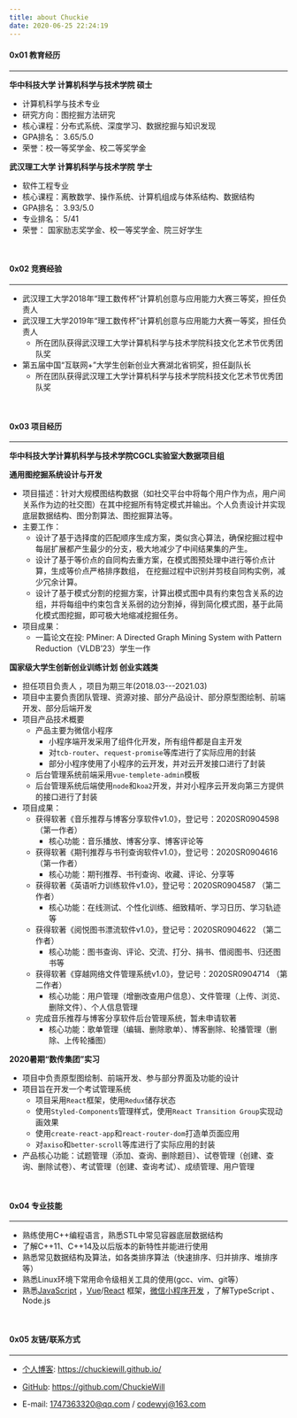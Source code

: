```yaml
---
title: about Chuckie
date: 2020-06-25 22:24:19
---
```




####  0x01 教育经历

***

**华中科技大学  计算机科学与技术学院  硕士**

* 计算机科学与技术专业
* 研究方向：图挖掘方法研究
* 核心课程：分布式系统、深度学习、数据挖掘与知识发现
* GPA排名： 3.65/5.0  
* 荣誉：校一等奖学金、校二等奖学金

**武汉理工大学  计算机科学与技术学院  学士**

* 软件工程专业
* 核心课程：离散数学、操作系统、计算机组成与体系结构、数据结构
* GPA排名： 3.93/5.0  
* 专业排名： 5/41 
* 荣誉： 国家励志奖学金、校一等奖学金、院三好学生

<br/>

####  0x02 竞赛经验

***

* 武汉理工大学2018年“理工数传杯”计算机创意与应用能力大赛三等奖，担任负责人
* 武汉理工大学2019年“理工数传杯”计算机创意与应用能力大赛一等奖，担任负责人
  * 所在团队获得武汉理工大学计算机科学与技术学院科技文化艺术节优秀团队奖
* 第五届中国“互联网+”大学生创新创业大赛湖北省铜奖，担任副队长
  * 所在团队获得武汉理工大学计算机科学与技术学院科技文化艺术节优秀团队奖

<br/>

####  0x03 项目经历

***

**华中科技大学计算机科学与技术学院CGCL实验室大数据项目组**

**通用图挖掘系统设计与开发**

* 项目描述：针对大规模图结构数据（如社交平台中将每个用户作为点，用户间关系作为边的社交图）在其中挖掘所有特定模式并输出。个人负责设计并实现底层数据结构、图分割算法、图挖掘算法等。
* 主要工作：
  * 设计了基于选择度的匹配顺序生成方案，类似贪心算法，确保挖掘过程中每层扩展都产生最少的分支，极大地减少了中间结果集的产生。
  * 设计了基于等价点的自同构去重方案，在模式图预处理中进行等价点计算，生成等价点严格排序数组， 在挖掘过程中识别并剪枝自同构实例，减少冗余计算。
  * 设计了基于模式分割的挖掘方案，计算出模式图中具有约束包含关系的边组，并将每组中约束包含关系弱的边分割掉，得到简化模式图，基于此简化模式图挖掘，即可极大地缩减挖掘任务。
* 项目成果：
  * 一篇论文在投: PMiner: A Directed Graph Mining System with Pattern Reduction（VLDB’23）学生一作


**国家级大学生创新创业训练计划 创业实践类**

* 担任项目负责人 ，项目为期三年(2018.03---2021.03) 
* 项目中主要负责团队管理、资源对接、部分产品设计、部分原型图绘制、前端开发、部分后端开发
* 项目产品技术概要
  * 产品主要为微信小程序
    * 小程序端开发采用了组件化开发，所有组件都是自主开发
    * 对`tcb-router`、`request-promise`等库进行了实际应用的封装
    * 部分小程序使用了小程序的云开发，并对云开发接口进行了封装
  * 后台管理系统前端采用`vue-templete-admin`模板
  * 后台管理系统后端使用`node`和`koa2`开发，并对小程序云开发向第三方提供的接口进行了封装
* 项目成果：
  * 获得软著《音乐推荐与博客分享软件v1.0》，登记号：2020SR0904598  （第一作者）
    * 核心功能：音乐播放、博客分享、博客评论等
  * 获得软著《期刊推荐与书刊查询软件v1.0》，登记号：2020SR0904616  （第一作者）
    * 核心功能：期刊推荐、书刊查询、收藏、评论、分享等
  * 获得软著《英语听力训练软件v1.0》，登记号：2020SR0904587  （第二作者）
    * 核心功能：在线测试、个性化训练、细致精听、学习日历、学习轨迹等
  * 获得软著《阅悦图书漂流软件v1.0》，登记号：2020SR0904622  （第二作者）
    * 核心功能：图书查询、评论、交流、打分、捐书、借阅图书、归还图书等
  * 获得软著《穿越网络文件管理系统v1.0》，登记号：2020SR0904714 （第二作者）
    * 核心功能：用户管理（增删改查用户信息）、文件管理（上传、浏览、删除文件）、个人信息管理
  * 完成音乐推荐与博客分享软件后台管理系统，暂未申请软著
    * 核心功能：歌单管理（编辑、删除歌单）、博客删除、轮播管理（删除、上传轮播图）

**2020暑期“数传集团”实习**

* 项目中负责原型图绘制、前端开发、参与部分界面及功能的设计
* 项目旨在开发一个考试管理系统
  * 项目采用`React`框架，使用`Redux`储存状态
  * 使用`Styled-Components`管理样式，使用`React Transition Group`实现动画效果
  * 使用`create-react-app`和`react-router-dom`打造单页面应用
  * 对`axiso`和`better-scroll`等库进行了实际应用的封装
* 产品核心功能：试题管理（添加、查询、删除题目）、试卷管理（创建、查询、删除试卷）、考试管理（创建、查询考试）、成绩管理、用户管理

<br/>

####  0x04 专业技能

***

* 熟练使用C++编程语言，熟悉STL中常见容器底层数据结构
* 了解C++11、C++14及以后版本的新特性并能进行使用
* 熟悉常见数据结构及算法，如各类排序算法（快速排序、归并排序、堆排序等）
* 熟悉Linux环境下常用命令级相关工具的使用(gcc、vim、git等）
* 熟悉[JavaScript](https://chuckiewill.github.io/categories/Javascript/) ，[Vue](https://chuckiewill.github.io/categories/vue/)/[React](https://chuckiewill.github.io/categories/react/) 框架，[微信小程序开发](https://chuckiewill.github.io/categories/wxapplet/) ，了解TypeScript 、Node.js

<br/>

####  0x05 友链/联系方式

***

* [个人博客](https://chuckiewill.github.io/):     https://chuckiewill.github.io/

* [GitHub](https://github.com/ChuckieWill):       https://github.com/ChuckieWill

* E-mail:        1747363320@qq.com  / codewyj@163.com